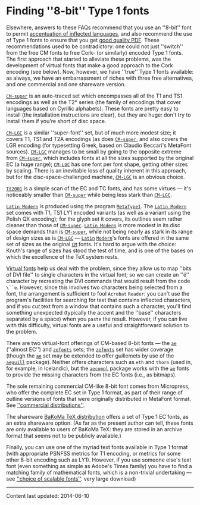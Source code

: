 # Finding ''8-bit'' Type&nbsp;1 fonts

Elsewhere, answers to these FAQs recommend that you use an
''8-bit'' font to permit 
[accentuation of inflected languages](./FAQ-hyphenaccents.html),
and also recommend the use of Type&nbsp;1 fonts to ensure that
you get [good quality PDF](./FAQ-fuzzy-type3.html).  These
recommendations used to be contradictory: one could not just
''switch'' from the free CM fonts to free Cork- (or similarly)
encoded Type&nbsp;1 fonts.  The first approach that started to alleviate
these problems, was the development of virtual fonts that make
a good approach to the Cork encoding (see below).  Now, however, we
have ''true'' Type&nbsp;1 fonts available: as always, we have an
embarrassment of riches with three free alternatives, and one
commercial and one shareware version.

[`CM-super`](http://ctan.org/pkg/CM-super) is an
auto-traced set which encompasses all of the T1 and TS1
encodings as well as the T2* series (the family of encodings
that cover languages based on Cyrillic alphabets).  These fonts are
pretty easy to install (the installation instructions are clear), but
they are huge: don't try to install them if you're short of disc
space.

[`CM-LGC`](http://ctan.org/pkg/CM-LGC) is a similar ''super-font'' set, but of much more
modest size; it covers T1, TS1 and T2A
encodings (as does [`CM-super`](http://ctan.org/pkg/CM-super), and also covers the LGR
encoding (for typesetting Greek, based on Claudio Beccari's MetaFont
sources).  [`CM-LGC`](http://ctan.org/pkg/CM-LGC) manages to be small by going to the
opposite extreme from [`CM-super`](http://ctan.org/pkg/CM-super), which includes fonts at all
the sizes supported by the original EC (a huge range);
[`CM-LGC`](http://ctan.org/pkg/CM-LGC) has one font per font shape, getting other sizes by
scaling.  There is an inevitable loss of quality inherent in this
approach, but for the disc-space-challenged machine, [`CM-LGC`](http://ctan.org/pkg/CM-LGC)
is an obvious choice.

[`Tt2001`](http://ctan.org/pkg/Tt2001) is a simple scan of the EC and TC
fonts, and has some virtues&nbsp;&mdash; it's noticeably smaller than
[`CM-super`](http://ctan.org/pkg/CM-super) while being less stark than [`CM-LGC`](http://ctan.org/pkg/CM-LGC).

[`Latin Modern`](http://ctan.org/pkg/lm) is produced using the
program [`MetaType1`](./FAQ-textrace.html).  The
[`Latin Modern`](http://ctan.org/pkg/lm) set comes with T1, TS1
LY1 encoded variants (as well as a variant using the Polish
QX encoding); for the glyph set it covers, its outlines seem
rather cleaner than those of [`CM-super`](http://ctan.org/pkg/CM-super). 
[`Latin Modern`](http://ctan.org/pkg/lm)
is more modest in its disc space demands than is
[`CM-super`](http://ctan.org/pkg/CM-super), while not being nearly as stark in its range of
design sizes as is [`CM-LGC`](http://ctan.org/pkg/CM-LGC)&nbsp;&mdash;  [`Latin`](http://ctan.org/pkg/Latin)
[`Modern`](http://ctan.org/pkg/Modern)'s fonts are offered in the same set of sizes as the
original [`CM`](http://ctan.org/pkg/CM) fonts.  It's hard to argue with the choice:
Knuth's range of sizes has stood the test of time, and is one of the
bases on which the excellence of the TeX system rests.

[Virtual fonts](./FAQ-virtualfonts.html) help us deal with the problem,
since they allow us to map ''bits of DVI file'' to single
characters in the virtual font; so we can create an ''&eacute;'' character
by recreating the DVI commands that would result from the code
`\``e`.  However, since this involves two characters being
selected from a font, the arrangement is sufficient to fool
`Acrobat` `Reader`: you can't use the program's
facilities for searching for text that contains inflected characters,
and if you _cut_ text from a window that contains such a
character, you'll find something unexpected (typically the accent and
the ''base'' characters separated by a space) when you `paste`
the result.  However, if you can live with this difficulty, virtual
fonts are a useful and straightforward solution to the problem.

There are two virtual-font offerings of CM-based 8-bit
fonts&nbsp;&mdash; the [`ae`](http://ctan.org/pkg/ae) (''almost EC'') and
[`zefonts`](http://ctan.org/pkg/zefonts) sets; the [`zefonts`](http://ctan.org/pkg/zefonts) set has wider coverage
(though the [`ae`](http://ctan.org/pkg/ae) set may be extended to offer guillemets by
use of the [`aeguill`](http://ctan.org/pkg/aeguill) package).  Neither offers characters such
as `eth` and `thorn` (used in, for example, in
Icelandic), but the [`aecompl`](http://ctan.org/pkg/aecompl) package works with the
[`ae`](http://ctan.org/pkg/ae) fonts to provide the missing characters from the
EC fonts (i.e., as bitmaps).

The sole remaining commercial CM-like 8-bit font comes from
Micropress, who offer the complete EC set
in Type&nbsp;1 format, as part of their range of outline versions of fonts
that were originally distributed in MetaFont format.  See
[''commercial distributions''](./FAQ-commercial.html).

The shareware 
[BaKoMa TeX distribution](./FAQ-TeXsystems.html) offers a
set of Type&nbsp;1 EC fonts, as an extra shareware option.  (As far
as the present author can tell, these fonts are _only_ available
to users of BaKoMa TeX: they are stored in an archive format that
seems not to be publicly available.)

Finally, you can use one of the myriad text fonts available in Type&nbsp;1
format (with appropriate PSNFSS metrics for T1 encoding,
or metrics for some other 8-bit encoding such as LY1).  However,
if you use someone else's text font (even something as simple as
Adobe's Times family) you have to find a matching family of
mathematical fonts, which is a non-trivial undertaking&nbsp;&mdash;
see [''choice of scalable fonts''](./FAQ-psfchoice.html).
  very large download)


----

Content last updated: 2014-06-10
